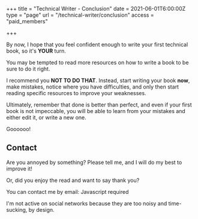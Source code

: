 +++
title = "Technical Writer - Conclusion"
date = 2021-06-01T6:00:00Z
type = "page"
url = "/technical-writer/conclusion"
access = "paid_members"

+++


By now, I hope that you feel confident enough to write your first technical book, so it's **YOUR** turn.

You may be tempted to read more resources on how to write a book to be sure to do it right.

I recommend you **NOT TO DO THAT**. Instead, start writing your book **now**, make mistakes, notice where you have difficulties, and only then start reading specific resources to improve your weaknesses.

Ultimately, remember that done is better than perfect, and even if your first book is not impeccable, you will be able to learn from your mistakes and either edit it, or write a new one.


Goooooo!


## Contact

Are you annoyed by something? Please tell me, and I will do my best to improve it!

Or, did you enjoy the read and want to say thank you?

You can contact me by email:  <span class="obfuscated-email">Javascript required</span>

I'm not active on social networks because they are too noisy and time-sucking, by design.


<!-- [Next Chapter: Back to Course Home](/technical-writer) -->
